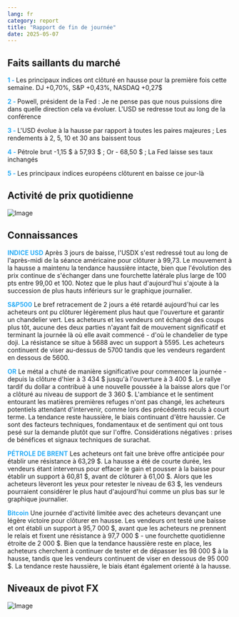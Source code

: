 ```yaml
---
lang: fr
category: report
title: "Rapport de fin de journée"
date: 2025-05-07
---
```



<h2>Faits saillants du marché</h2>
<strong style="color: #2caef7;">1 - </strong> Les principaux indices ont clôturé en hausse pour la première fois cette semaine. DJ +0,70%, S&P +0,43%, NASDAQ +0,27$


<strong style="color: #2caef7;">2 - </strong> Powell, président de la Fed : Je ne pense pas que nous puissions dire dans quelle direction cela va évoluer. L'USD se redresse tout au long de la conférence

<strong style="color: #2caef7;">3 - </strong> L'USD évolue à la hausse par rapport à toutes les paires majeures ; Les rendements à 2, 5, 10 et 30 ans baissent tous

<strong style="color: #2caef7;">4 - </strong> Pétrole brut -1,15 $ à 57,93 $ ; Or - 68,50 $ ; La Fed laisse ses taux inchangés

<strong style="color: #2caef7;">5 - </strong> Les principaux indices européens clôturent en baisse ce jour-là



<h2>Activité de prix quotidienne</h2>
<img src="https://markleighedu.github.io/img/May-2025/07-May-2025/price.jpg" alt="Image"/>

<h2>Connaissances</h2>
<strong style="color: #2caef7;">INDICE USD</strong> Après 3 jours de baisse, l'USDX s'est redressé tout au long de l'après-midi de la séance américaine pour clôturer à 99,73. Le mouvement à la hausse a maintenu la tendance haussière intacte, bien que l'évolution des prix continue de s'échanger dans une fourchette latérale plus large de 100 pts entre 99,00 et 100. Notez que le plus haut d'aujourd'hui s'ajoute à la succession de plus hauts inférieurs sur le graphique journalier. 

<strong style="color: #2caef7;">S&P500</strong> Le bref retracement de 2 jours a été retardé aujourd'hui car les acheteurs ont pu clôturer légèrement plus haut que l'ouverture et garantir un chandelier vert. Les acheteurs et les vendeurs ont échangé des coups plus tôt, aucune des deux parties n'ayant fait de mouvement significatif et terminant la journée là où elle avait commencé - d'où le chandelier de type doji. La résistance se situe à 5688 avec un support à 5595. Les acheteurs continuent de viser au-dessus de 5700 tandis que les vendeurs regardent en dessous de 5600.

<strong style="color: #2caef7;">OR</strong> Le métal a chuté de manière significative pour commencer la journée - depuis la clôture d'hier à 3 434 $ jusqu'à l'ouverture à 3 400 $. Le rallye tardif du dollar a contribué à une nouvelle poussée à la baisse alors que l'or a clôturé au niveau de support de 3 360 $. L'ambiance et le sentiment entourant les matières premières refuges n'ont pas changé, les acheteurs potentiels attendant d'intervenir, comme lors des précédents reculs à court terme. La tendance reste haussière, le biais continuant d'être haussier. Ce sont des facteurs techniques, fondamentaux et de sentiment qui ont tous pesé sur la demande plutôt que sur l'offre. Considérations négatives : prises de bénéfices et signaux techniques de surachat.  

<strong style="color: #2caef7;">PÉTROLE DE BRENT</strong> Les acheteurs ont fait une brève offre anticipée pour établir une résistance à 63,29 $. La hausse a été de courte durée, les vendeurs étant intervenus pour effacer le gain et pousser à la baisse pour établir un support à 60,81 $, avant de clôturer à 61,00 $. Alors que les acheteurs lèveront les yeux pour retester le niveau de 63 $, les vendeurs pourraient considérer le plus haut d'aujourd'hui comme un plus bas sur le graphique journalier.

<strong style="color: #2caef7;">Bitcoin</strong> Une journée d'activité limitée avec des acheteurs devançant une légère victoire pour clôturer en hausse. Les vendeurs ont testé une baisse et ont établi un support à 95,7 000 $, avant que les acheteurs ne prennent le relais et fixent une résistance à 97,7 000 $ - une fourchette quotidienne étroite de 2 000 $. Bien que la tendance haussière reste en place, les acheteurs cherchent à continuer de tester et de dépasser les 98 000 $ à la hausse, tandis que les vendeurs continuent de viser en dessous de 95 000 $. La tendance reste haussière, le biais étant également orienté à la hausse.



<h2>Niveaux de pivot FX</h2>
<img src="https://markleighedu.github.io/img/May-2025/07-May-2025/pivot.jpg" alt="Image"/>